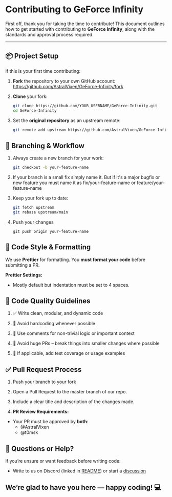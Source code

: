 # Contributing to GeForce Infinity

First off, thank you for taking the time to contribute! This document outlines how to get started with contributing to **GeForce Infinity**, along with the standards and approval process required.

---

## 📦 Project Setup

If this is your first time contributing:

1. **Fork** the repository to your own GitHub account:  
   https://github.com/AstralVixen/GeForce-Infinity/fork

2. **Clone** your fork:
   ```bash
   git clone https://github.com/YOUR_USERNAME/GeForce-Infinity.git
   cd GeForce-Infinity
   ```

3. Set the **original repository** as an upstream remote:
    ```bash
    git remote add upstream https://github.com/AstralVixen/GeForce-Infinity.git
    ```

## 🌿 Branching & Workflow
1. Always create a new branch for your work:
    ```bash
    git checkout -b your-feature-name
    ```
2. If your branch is a small fix simply name it. But if it's a major bugfix or new feature you must name it as fix/your-feature-name or feature/your-feature-name

3. Keep your fork up to date:
    ```bash
    git fetch upstream
    git rebase upstream/main
    ```
4. Push your changes 
    ```
    git push origin your-feature-name
    ````

## 🧹 Code Style & Formatting
We use **Prettier** for formatting. You **must format your code** before submitting a PR.

**Prettier Settings:**
- Mostly default but indentation must be set to 4 spaces.

## 🧠 Code Quality Guidelines
1. ✅ Write clean, modular, and dynamic code

2. 🧼 Avoid hardcoding whenever possible

3. 💬 Use comments for non-trivial logic or important context

3. 🚫 Avoid huge PRs – break things into smaller changes where possible

4. 🧪 If applicable, add test coverage or usage examples

## ✅ Pull Request Process
1. Push your branch to your fork

2. Open a Pull Request to the master branch of our repo.

3. Include a clear title and description of the changes made.

4. **PR Review Requirements:**
- Your PR must be approved by **both**:
    - @AstralVixen
    - @t0msk

## 💬 Questions or Help?
If you’re unsure or want feedback before writing code:
- Write to us on Discord (linked in [README](https://github.com/AstralVixen/GeForce-Infinity#readme)) or start a [discussion](https://github.com/AstralVixen/GeForce-Infinity/discussions)

## We’re glad to have you here — happy coding! 💻